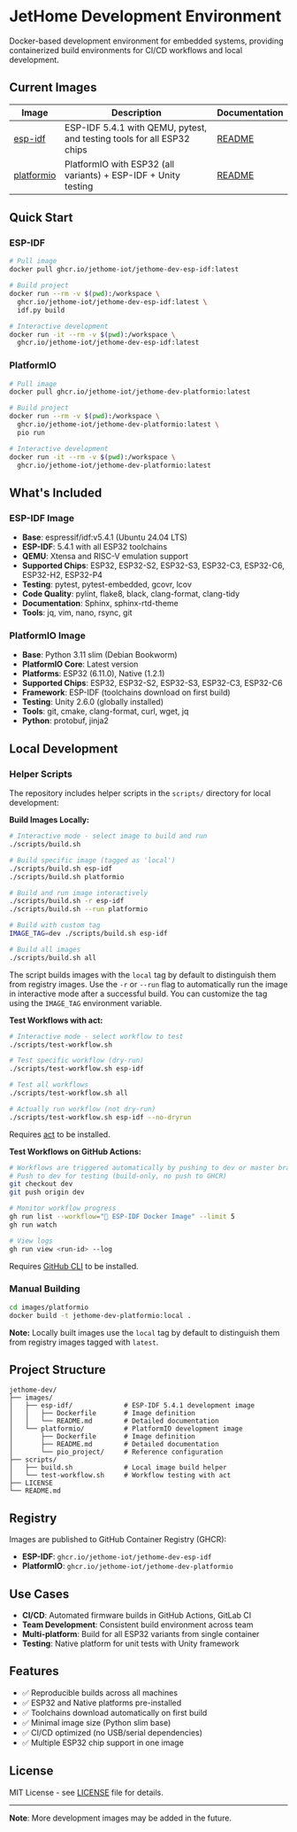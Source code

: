 # JetHome Development Environment

Docker-based development environment for embedded systems, providing containerized build environments for CI/CD workflows and local development.

## Current Images

| Image | Description | Documentation |
|-------|-------------|---------------|
| [esp-idf](./images/esp-idf/) | ESP-IDF 5.4.1 with QEMU, pytest, and testing tools for all ESP32 chips | [README](./images/esp-idf/README.md) |
| [platformio](./images/platformio/) | PlatformIO with ESP32 (all variants) + ESP-IDF + Unity testing | [README](./images/platformio/README.md) |

## Quick Start

### ESP-IDF

```bash
# Pull image
docker pull ghcr.io/jethome-iot/jethome-dev-esp-idf:latest

# Build project
docker run --rm -v $(pwd):/workspace \
  ghcr.io/jethome-iot/jethome-dev-esp-idf:latest \
  idf.py build

# Interactive development
docker run -it --rm -v $(pwd):/workspace \
  ghcr.io/jethome-iot/jethome-dev-esp-idf:latest
```

### PlatformIO

```bash
# Pull image
docker pull ghcr.io/jethome-iot/jethome-dev-platformio:latest

# Build project
docker run --rm -v $(pwd):/workspace \
  ghcr.io/jethome-iot/jethome-dev-platformio:latest \
  pio run

# Interactive development
docker run -it --rm -v $(pwd):/workspace \
  ghcr.io/jethome-iot/jethome-dev-platformio:latest
```

## What's Included

### ESP-IDF Image

- **Base**: espressif/idf:v5.4.1 (Ubuntu 24.04 LTS)
- **ESP-IDF**: 5.4.1 with all ESP32 toolchains
- **QEMU**: Xtensa and RISC-V emulation support
- **Supported Chips**: ESP32, ESP32-S2, ESP32-S3, ESP32-C3, ESP32-C6, ESP32-H2, ESP32-P4
- **Testing**: pytest, pytest-embedded, gcovr, lcov
- **Code Quality**: pylint, flake8, black, clang-format, clang-tidy
- **Documentation**: Sphinx, sphinx-rtd-theme
- **Tools**: jq, vim, nano, rsync, git

### PlatformIO Image

- **Base**: Python 3.11 slim (Debian Bookworm)
- **PlatformIO Core**: Latest version
- **Platforms**: ESP32 (6.11.0), Native (1.2.1)
- **Supported Chips**: ESP32, ESP32-S2, ESP32-S3, ESP32-C3, ESP32-C6
- **Framework**: ESP-IDF (toolchains download on first build)
- **Testing**: Unity 2.6.0 (globally installed)
- **Tools**: git, cmake, clang-format, curl, wget, jq
- **Python**: protobuf, jinja2

## Local Development

### Helper Scripts

The repository includes helper scripts in the `scripts/` directory for local development:

**Build Images Locally:**

```bash
# Interactive mode - select image to build and run
./scripts/build.sh

# Build specific image (tagged as 'local')
./scripts/build.sh esp-idf
./scripts/build.sh platformio

# Build and run image interactively
./scripts/build.sh -r esp-idf
./scripts/build.sh --run platformio

# Build with custom tag
IMAGE_TAG=dev ./scripts/build.sh esp-idf

# Build all images
./scripts/build.sh all
```

The script builds images with the `local` tag by default to distinguish them from registry images. Use the `-r` or `--run` flag to automatically run the image in interactive mode after a successful build. You can customize the tag using the `IMAGE_TAG` environment variable.

**Test Workflows with act:**

```bash
# Interactive mode - select workflow to test
./scripts/test-workflow.sh

# Test specific workflow (dry-run)
./scripts/test-workflow.sh esp-idf

# Test all workflows
./scripts/test-workflow.sh all

# Actually run workflow (not dry-run)
./scripts/test-workflow.sh esp-idf --no-dryrun
```

Requires [act](https://github.com/nektos/act) to be installed.

**Test Workflows on GitHub Actions:**

```bash
# Workflows are triggered automatically by pushing to dev or master branches
# Push to dev for testing (build-only, no push to GHCR)
git checkout dev
git push origin dev

# Monitor workflow progress
gh run list --workflow="🐳 ESP-IDF Docker Image" --limit 5
gh run watch

# View logs
gh run view <run-id> --log
```

Requires [GitHub CLI](https://cli.github.com/) to be installed.

### Manual Building

```bash
cd images/platformio
docker build -t jethome-dev-platformio:local .
```

**Note:** Locally built images use the `local` tag by default to distinguish them from registry images tagged with `latest`.

## Project Structure

```
jethome-dev/
├── images/
│   ├── esp-idf/             # ESP-IDF 5.4.1 development image
│   │   ├── Dockerfile       # Image definition
│   │   └── README.md        # Detailed documentation
│   └── platformio/          # PlatformIO development image
│       ├── Dockerfile       # Image definition
│       ├── README.md        # Detailed documentation
│       └── pio_project/     # Reference configuration
├── scripts/
│   ├── build.sh             # Local image build helper
│   └── test-workflow.sh     # Workflow testing with act
├── LICENSE
└── README.md
```

## Registry

Images are published to GitHub Container Registry (GHCR):
- **ESP-IDF**: `ghcr.io/jethome-iot/jethome-dev-esp-idf`
- **PlatformIO**: `ghcr.io/jethome-iot/jethome-dev-platformio`

## Use Cases

- **CI/CD**: Automated firmware builds in GitHub Actions, GitLab CI
- **Team Development**: Consistent build environment across team
- **Multi-platform**: Build for all ESP32 variants from single container
- **Testing**: Native platform for unit tests with Unity framework

## Features

- ✅ Reproducible builds across all machines
- ✅ ESP32 and Native platforms pre-installed
- ✅ Toolchains download automatically on first build
- ✅ Minimal image size (Python slim base)
- ✅ CI/CD optimized (no USB/serial dependencies)
- ✅ Multiple ESP32 chip support in one image

## License

MIT License - see [LICENSE](LICENSE) file for details.

---

**Note**: More development images may be added in the future.
